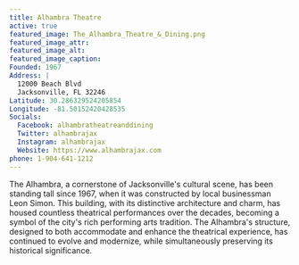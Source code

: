 ```yaml
---
title: Alhambra Theatre
active: true
featured_image: The_Alhambra_Theatre_&_Dining.png
featured_image_attr:
featured_image_alt:
featured_image_caption:
Founded: 1967
Address: |
  12000 Beach Blvd
  Jacksonville, FL 32246
Latitude: 30.286329524205854
Longitude: -81.50152420428535
Socials:
  Facebook: alhambratheatreanddining
  Twitter: alhambrajax
  Instagram: alhambrajax
  Website: https://www.alhambrajax.com
phone: 1-904-641-1212
---
```

The Alhambra, a cornerstone of Jacksonville's cultural scene, has been standing tall since 1967, when it was constructed by local businessman Leon Simon. This building, with its distinctive architecture and charm, has housed countless theatrical performances over the decades, becoming a symbol of the city's rich performing arts tradition. The Alhambra's structure, designed to both accommodate and enhance the theatrical experience, has continued to evolve and modernize, while simultaneously preserving its historical significance.